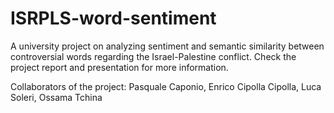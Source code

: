 # ISRPLS-word-sentiment
A university project on analyzing sentiment and semantic similarity between controversial words regarding the Israel-Palestine conflict. Check the project report and presentation for more information. 

Collaborators of the project: 
Pasquale Caponio, Enrico Cipolla Cipolla, Luca Soleri, Ossama Tchina

